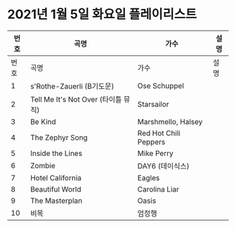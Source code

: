 # 2021년 1월 5일 화요일 플레이리스트

| 번호 | 곡명 | 가수 | 설명 |
|------|------|------|------|
| 번호 | 곡명 | 가수 | 설명 |
| 1 | s'Rothe-Zauerli (B기도문) | Ose Schuppel |  |
| 2 | Tell Me It's Not Over (타이틀 뮤직) | Starsailor |  |
| 3 | Be Kind | Marshmello, Halsey |  |
| 4 | The Zephyr Song | Red Hot Chili Peppers |  |
| 5 | Inside the Lines | Mike Perry |  |
| 6 | Zombie | DAY6 (데이식스) |  |
| 7 | Hotel California | Eagles |  |
| 8 | Beautiful World | Carolina Liar |  |
| 9 | The Masterplan | Oasis |  |
| 10 | 비목 | 엄정행 |  |
